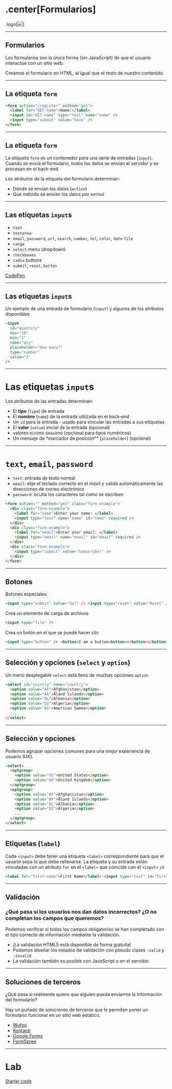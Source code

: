 # .center[Formularios]

.logo[![](https://pataruco.github.io/ga-assets/assets/logos/ga.svg)]

---

## Formularios

Los formularios son la única forma (sin JavaScript) de que el usuario interactúe con un sitio web.

Creamos el formulario en HTML, al igual que el resto de nuestro contenido.

---

## La etiqueta `form`

```html
<form action="/register" method="get">
  <label for="GET-name">Name:</label>
  <input id="GET-name" type="text" name="name" />
  <input type="submit" value="Save" />
</form>
```

---

## La etiqueta `form`

La etiqueta `form` es un contenedor para una serie de entradas (`input`).
Cuando se envía el formulario, todos los datos se envían al servidor y se procesan en el back-end.

Los atributos de la etiqueta del formulario determinan:

- Dónde se envían los datos (`action`)
- Qué método se envían los datos por `method`

---

## Las etiquetas `input`s

- `text`
- `textarea`
- `email`, `password`, `url`, `search`, `number`, `tel`, `color`, `date` `file`
- `range`
- `select` menu (dropdown)
- `checkboxes`
- `radio` buttons
- `submit`, `reset`, `button`

[CodePen](https://codepen.io/pataruco/pen/BjoQRK)

---

## Las etiquetas `input`s

Un ejemplo de una entrada de formulario (`input`) y algunos de los atributos disponibles

```html
<input
  id="quantity"
  max="10"
  min="1"
  name="qty"
  placeholder="How many?"
  type="number"
  value="1"
/>
```

---

# Las etiquetas `input`s

Los atributos de las entradas determinan:

- El **tipo** (`type`) de entrada
- El **nombre** (`name`) de la entrada utilizada en el back-end
- Un `id` para la entrada - usado para vincular las entradas a sus etiquetas
- El **valor** (`value`) inicial de la entrada (opcional)
- valores `min`imo o`max`imo (opcional para tipos numéricos)
- Un mensaje de \*marcador de posición\*\* (`placeholder`) (opcional)

---

# `text`, `email`, `password`

- `text`: entrada de texto normal
- `email`: elije el teclado correcto en el móvil y valida automáticamente las direcciones de correo electrónico
- `password`: oculta los caracteres tal como se escriben

```html
<form action="" method="get" class="form-example">
  <div class="form-example">
    <label for="name">Enter your name: </label>
    <input type="text" name="name" id="name" required />
  </div>
  <div class="form-example">
    <label for="email">Enter your email: </label>
    <input type="email" name="email" id="email" required />
  </div>
  <div class="form-example">
    <input type="submit" value="Subscribe!" />
  </div>
</form>
```

---

## Botones

Botones especiales

```html
<input type="submit" value="Go!" /> <input type="reset" value="Reset" />
```

Crea un elemento de carga de archivos

```html
<input type="file" />
```

Crea un botón en el que se puede hacer clic

```html
<input type="button" /> <button>I am a button<button></button></button>
```

---

## Selección y opciones (`select` y `option`)

Un menú desplegable `select` está lleno de muchas opciones `option`

```html
<select id="country" name="country">
  <option value="AF">Afghanistan</option>
  <option value="AX">Åland Islands</option>
  <option value="AL">Albania</option>
  <option value="DZ">Algeria</option>
  <option value="AS">American Samoa</option>
  ...
</select>
```

---

## Selección y opciones

Podemos agrupar opciones comunes para una mejor experiencia de usuario (UX).

```html
<select>
  <optgroup>
    <option value="US">United States</option>
    <option value="UK">United Kingdom</option>
  </optgroup>
  <optgroup>
    <option value="AF">Afghanistan</option>
    <option value="AX">Åland Islands</option>
    <option value="AL">Albania</option>
    <option value="DZ">Algeria</option>
    ...
  </optgroup>
</select>
```

---

## Etiquetas (`label`)

Cada `<input>` debe tener una etiqueta `<label>` correspondiente para que el usuario sepa lo que debe rellenarse.
La etiqueta y su entrada están vinculadas con un atributo `for` en el `<label>` que coincide con el `<input>` `id`

```html
<label for="first-name">First Name</label> <input type="text" id="first-name" />
```

---

## Validación

### ¿Qué pasa si los usuarios nos dan datos incorrectos? ¿O no completan los campos que queremos?

Podemos verificar si todos los campos obligatorios se han completado con el tipo correcto de información mediante la validación.

- ¡La validación HTML5 está disponible de forma gratuita!
- Podemos diseñar los estados de validación con pseudo clases `:valid` y `:invalid`
- La validación también es posible con JavaScript o en el servidor.

---

## Soluciones de terceros

¿Qué pasa si realmente quiero que alguien pueda enviarme la información del formulario?

Hay un puñado de soluciones de terceros que le permiten poner un formulario funcional en un sitio web estático.

- [Wufoo](https://www.wufoo.com)
- [Kontactr](https://kontactr.com/)
- [Google Forms](https://docs.google.com/forms)
- [FormSpree](formspreee.io)

---

# Lab

[Starter code](https://github.com/pataruco/ga-fewd-assets/raw/master/forms/starter-code.zip)
